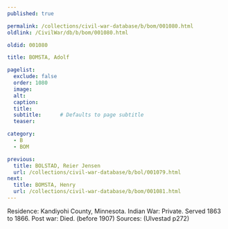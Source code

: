 ```yaml
---
published: true

permalink: /collections/civil-war-database/b/bom/001080.html
oldlink: /CivilWar/db/b/bom/001080.html

oldid: 001080

title: BOMSTA, Adolf

pagelist:
  exclude: false
  order: 1080
  image: 
  alt:
  caption:
  title:
  subtitle:      # Defaults to page subtitle
  teaser:

category: 
  - B 
  - BOM

previous:
  title: BOLSTAD, Reier Jensen
  url: /collections/civil-war-database/b/bol/001079.html  
next:
  title: BOMSTA, Henry
  url: /collections/civil-war-database/b/bom/001081.html   
---
```

Residence: Kandiyohi County, Minnesota. Indian War: Private. Served 1863 to 1866. Post war: Died. (before 1907) Sources: (Ulvestad p272)